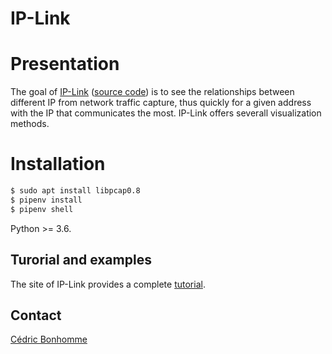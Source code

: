 IP-Link
=======

# Presentation

The goal of [IP-Link](https://ip-link.readthedocs.io)
([source code](https://gitlab.com/cedric/ip-link))
is to see the relationships between different IP from network traffic capture,
thus quickly for a given address with the IP that communicates the most.
IP-Link offers severall visualization methods.


# Installation

```bash
$ sudo apt install libpcap0.8
$ pipenv install
$ pipenv shell
```

Python >= 3.6.


Turorial and examples
---------------------

The site of IP-Link provides a complete [tutorial](https://ip-link.readthedocs.io/en/latest/tutorial.html).


Contact
-------

[Cédric Bonhomme](https://www.cedricbonhomme.org)
